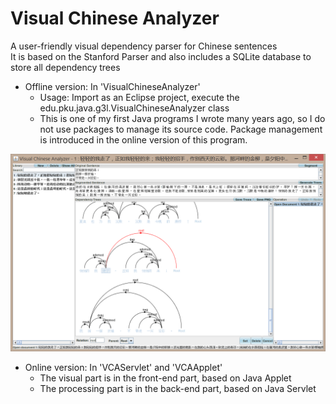 Visual Chinese Analyzer
=======================

A user-friendly visual dependency parser for Chinese sentences  
It is based on the Stanford Parser and also includes a SQLite database to store all dependency trees  
  
- Offline version: In 'VisualChineseAnalyzer'
    - Usage: Import as an Eclipse project, execute the edu.pku.java.g3l.VisualChineseAnalyzer class  
    - This is one of my first Java programs I wrote many years ago, so I do not use packages to manage its source code. Package management is introduced in the online version of this program.

![image1](1.png)

- Online version:  In 'VCAServlet' and 'VCAApplet'
  - The visual part is in the front-end part, based on Java Applet  
  - The processing part is in the back-end part, based on Java Servlet  
